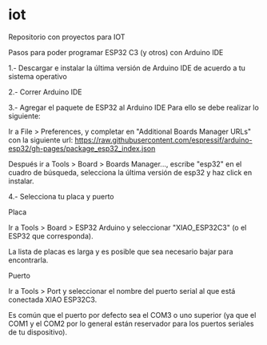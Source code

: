 # iot

Repositorio con proyectos para IOT

Pasos para poder programar ESP32 C3 (y otros) con Arduino IDE

1.- Descargar e instalar la última versión de Arduino IDE de acuerdo a tu sistema operativo

2.- Correr Arduino IDE

3.- Agregar el paquete de ESP32 al Arduino IDE
Para ello se debe realizar lo siguiente:

Ir a File > Preferences, y completar en "Additional Boards Manager URLs" con la siguiente url: 
https://raw.githubusercontent.com/espressif/arduino-esp32/gh-pages/package_esp32_index.json

Después ir a Tools > Board > Boards Manager..., escribe "esp32" en el cuadro de búsqueda, 
selecciona la última versión de esp32 y haz click en instalar. 

4.- Selecciona tu placa y puerto

Placa

Ir a  Tools > Board > ESP32 Arduino y seleccionar "XIAO_ESP32C3" (o el ESP32 que corresponda). 

La lista de placas es larga y es posible que sea necesario bajar para encontrarla.

Puerto

Ir a Tools > Port y seleccionar el nombre del puerto serial al que está conectada XIAO ESP32C3. 

Es común que el puerto por defecto sea el COM3 o uno superior (ya que el COM1 y el COM2 por lo general están reservador para los puertos seriales de tu dispositivo).
